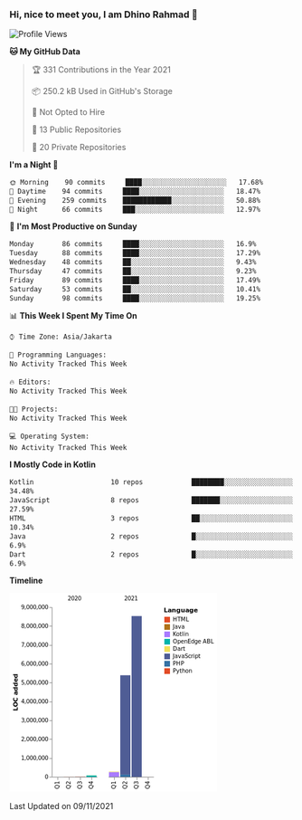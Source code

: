 ### Hi, nice to meet you, I am Dhino Rahmad 👋
<!--START_SECTION:waka-->
![Profile Views](http://img.shields.io/badge/Profile%20Views-4-blue)

**🐱 My GitHub Data** 

> 🏆 331 Contributions in the Year 2021
 > 
> 📦 250.2 kB Used in GitHub's Storage 
 > 
> 🚫 Not Opted to Hire
 > 
> 📜 13 Public Repositories 
 > 
> 🔑 20 Private Repositories  
 > 
**I'm a Night 🦉** 

```text
🌞 Morning    90 commits     ████░░░░░░░░░░░░░░░░░░░░░   17.68% 
🌆 Daytime    94 commits     ████░░░░░░░░░░░░░░░░░░░░░   18.47% 
🌃 Evening    259 commits    ████████████░░░░░░░░░░░░░   50.88% 
🌙 Night      66 commits     ███░░░░░░░░░░░░░░░░░░░░░░   12.97%

```
📅 **I'm Most Productive on Sunday** 

```text
Monday       86 commits     ████░░░░░░░░░░░░░░░░░░░░░   16.9% 
Tuesday      88 commits     ████░░░░░░░░░░░░░░░░░░░░░   17.29% 
Wednesday    48 commits     ██░░░░░░░░░░░░░░░░░░░░░░░   9.43% 
Thursday     47 commits     ██░░░░░░░░░░░░░░░░░░░░░░░   9.23% 
Friday       89 commits     ████░░░░░░░░░░░░░░░░░░░░░   17.49% 
Saturday     53 commits     ██░░░░░░░░░░░░░░░░░░░░░░░   10.41% 
Sunday       98 commits     ████░░░░░░░░░░░░░░░░░░░░░   19.25%

```


📊 **This Week I Spent My Time On** 

```text
⌚︎ Time Zone: Asia/Jakarta

💬 Programming Languages: 
No Activity Tracked This Week

🔥 Editors: 
No Activity Tracked This Week

🐱‍💻 Projects: 
No Activity Tracked This Week

💻 Operating System: 
No Activity Tracked This Week

```

**I Mostly Code in Kotlin** 

```text
Kotlin                   10 repos            ████████░░░░░░░░░░░░░░░░░   34.48% 
JavaScript               8 repos             ███████░░░░░░░░░░░░░░░░░░   27.59% 
HTML                     3 repos             ██░░░░░░░░░░░░░░░░░░░░░░░   10.34% 
Java                     2 repos             █░░░░░░░░░░░░░░░░░░░░░░░░   6.9% 
Dart                     2 repos             █░░░░░░░░░░░░░░░░░░░░░░░░   6.9%

```


**Timeline**

![Chart not found](https://raw.githubusercontent.com/Dhino12/Dhino12/master/charts/bar_graph.png) 


 Last Updated on 09/11/2021
<!--END_SECTION:waka-->
 
